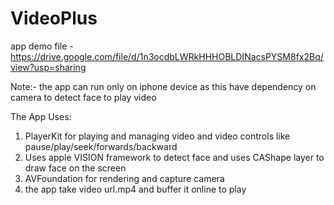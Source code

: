 # VideoPlus

app demo file - 
https://drive.google.com/file/d/1n3ocdbLWRkHHHOBLDINacsPYSM8fx2Bq/view?usp=sharing


Note:- the app can run only on iphone device as this have dependency on camera to detect face to play video

The App Uses:

1. PlayerKit for playing and managing video and video controls like pause/play/seek/forwards/backward
2. Uses apple VISION framework to detect face and uses CAShape layer to draw face on the screen
3. AVFoundation for rendering and capture camera
4. the app take video url.mp4 and buffer it online to play
